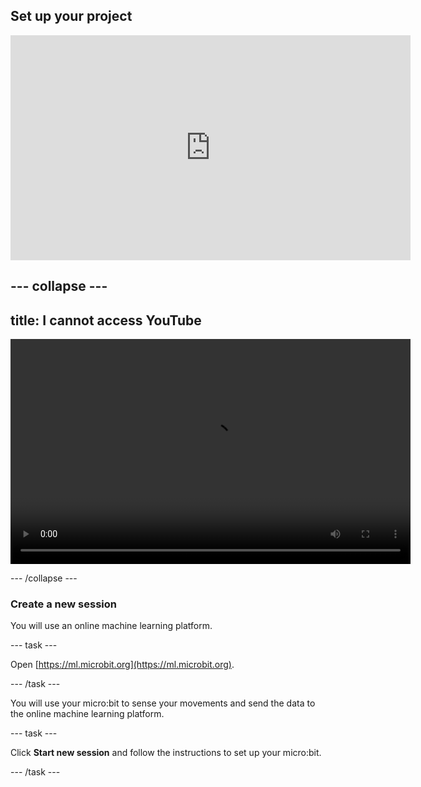 ## Set up your project

<iframe width="640" height="360" src="https://www.youtube.com/embed/OA95hLaH4SU?rel=0&cc_load_policy=1" title="YouTube video player" frameborder="0" allow="accelerometer; autoplay; clipboard-write; encrypted-media; gyroscope; picture-in-picture; web-share" referrerpolicy="strict-origin-when-cross-origin" allowfullscreen></iframe>

--- collapse ---
---
title: I cannot access YouTube
---

<video width="640" height="360" controls>
  <source src="images/Dance detector Part 1 subs.mp4" type="video/mp4">
Your browser does not support the video tag.
</video>

--- /collapse ---

### Create a new session

You will use an online machine learning platform.

--- task ---

Open [https://ml.microbit.org](https://ml.microbit.org).

--- /task ---

You will use your micro:bit to sense your movements and send the data to the online machine learning platform.

--- task ---

Click **Start new session** and follow the instructions to set up your micro:bit.

--- /task ---
